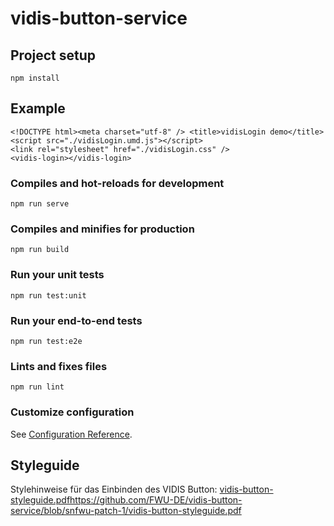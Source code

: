 # vidis-button-service

## Project setup

```
npm install
```

## Example

```
<!DOCTYPE html><meta charset="utf-8" /> <title>vidisLogin demo</title>
<script src="./vidisLogin.umd.js"></script>
<link rel="stylesheet" href="./vidisLogin.css" />
<vidis-login></vidis-login>

```

### Compiles and hot-reloads for development

```
npm run serve
```

### Compiles and minifies for production

```
npm run build
```

### Run your unit tests

```
npm run test:unit
```

### Run your end-to-end tests

```
npm run test:e2e
```

### Lints and fixes files

```
npm run lint
```

### Customize configuration

See [Configuration Reference](https://cli.vuejs.org/config/).

## Styleguide 

Stylehinweise für das Einbinden des VIDIS Button: [vidis-button-styleguide.pdf](https://github.com/FWU-DE/vidis-button-service/blob/snfwu-patch-1/vidis-button-styleguide.pdf)https://github.com/FWU-DE/vidis-button-service/blob/snfwu-patch-1/vidis-button-styleguide.pdf
